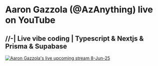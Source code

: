 # Aaron Gazzola (@AzAnything) live on YouTube
## //-| Live vibe coding | Typescript & Nextjs & Prisma & Supabase 
[![Aaron Gazzola's live upcoming stream 8-Jun-25](https://github.com/user-attachments/assets/dc23efc9-2638-4535-8aed-991d8d1fd5b5)](https://www.youtube.com/@AzAnything)
